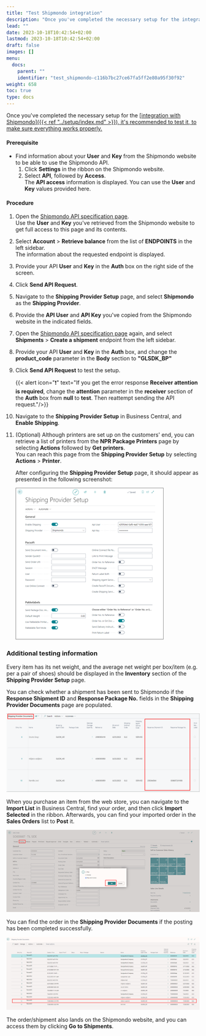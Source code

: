 ```yaml
---
title: "Test Shipmondo integration"
description: "Once you've completed the necessary setup for the integration with Shipmondo, it's recommended to test it, to make sure everything works properly."
lead: ""
date: 2023-10-18T10:42:54+02:00
lastmod: 2023-10-18T10:42:54+02:00
draft: false
images: []
menu:
  docs:
    parent: ""
    identifier: "test_shipmondo-c116b7bc27ce67fa5ff2e80a95f30f92"
weight: 658
toc: true
type: docs
---
```


Once you've completed the necessary setup for the [<ins>integration with Shipmondo<ins>]({{< ref "../setup/index.md" >}}), it's recommended to test it, to make sure everything works properly.

#### Prerequisite

- Find information about your **User** and **Key** from the Shipmondo website to be able to use the Shipmondo API.
     1. Click **Settings** in the ribbon on the Shipmondo website.
     2. Select **API**, followed by **Access**.     
        The **API access** information is displayed. You can use the **User** and **Key** values provided here.

#### Procedure

1. Open the [<ins>Shipmondo API specification page<ins>](https://app.shipmondo.com/api/public/v3/specification#/).    
   Use the **User** and **Key** you've retrieved from the Shipmondo website to get full access to this page and its contents.
2. Select **Account** > **Retrieve balance** from the list of **ENDPOINTS** in the left sidebar.     
   The information about the requested endpoint is displayed.
3. Provide your API **User** and **Key** in the **Auth** box on the right side of the screen.
4. Click **Send API Request**.
5. Navigate to the **Shipping Provider Setup** page, and select **Shipmondo** as the **Shipping Provider**.
6. Provide the **API User** and **API Key** you've copied from the Shipmondo website in the indicated fields.
7. Open the [<ins>Shipmondo API specification page<ins>](https://app.shipmondo.com/api/public/v3/specification#/) again, and select **Shipments** > **Create a shipment** endpoint from the left sidebar.
8. Provide your API **User** and **Key** in the **Auth** box, and change the **product_code** parameter in the **Body** section to **"GLSDK_BP"**
9. Click **Send API Request** to test the setup.       

    {{< alert icon="❗" text="If you get the error response <b>Receiver attention is required</b>, change the <b>attention</b> parameter in the <b>receiver</b> section of the <b>Auth</b> box from <b>null</b> to <b>test</b>. Then reattempt sending the API request."/>}}

10. Navigate to the **Shipping Provider Setup** in Business Central, and **Enable Shipping**.
11. (Optional) Although printers are set up on the customers' end, you can retrieve a list of printers from the **NPR Package Printers** page by selecting **Actions** followed by **Get printers**.      
    You can reach this page from the **Shipping Provider Setup** by selecting **Actions** > **Printer**.
    
    After configuring the **Shipping Provider Setup** page, it should appear as presented in the following screenshot:     

    ![shipping_provider_setup](Images/shipping_provider_setup.png)

### Additional testing information

Every item has its net weight, and the average net weight per box/item (e.g. per a pair of shoes) should be displayed in the **Inventory** section of the **Shipping Provider Setup** page.

You can check whether a shipment has been sent to Shipmondo if the **Response Shipment ID** and **Response Package No.** fields in the **Shipping Provider Documents** page are populated. 

   ![shipmondo_documents](Images/shipmondo_documents.PNG)

When you purchase an item from the web store, you can navigate to the **Import List** in Business Central, find your order, and then click **Import Selected** in the ribbon. Afterwards, you can find your imported order in the **Sales Orders** list to **Post** it. 

   ![shipmondo_posting](Images/shipmondo_posting.png)

You can find the order in the **Shipping Provider Documents** if the posting has been completed successfully.

   ![shipping_provider_docs](Images/shipping_provider_docs.png)

The order/shipment also lands on the Shipmondo website, and you can access them by clicking **Go to Shipments**.